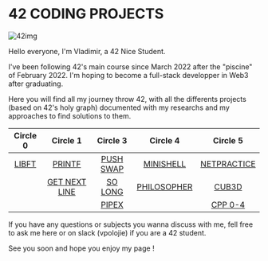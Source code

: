 
# 42 CODING PROJECTS
![42img](https://github.com/Vlad-PLK/Vlad-PLK/assets/61476758/e2238bb7-9b48-49fe-98d3-4fb85ce0278a)

Hello everyone, I'm Vladimir, a 42 Nice Student.

I've been following 42's main course since March 2022 after the "piscine" of February 2022. 
I'm hoping to become a full-stack developper in Web3 after graduating.

Here you will find all my journey throw 42, with all the differents projects (based on 42's holy graph) documented with my researchs and my approaches to find solutions to them.

| Circle 0        | Circle 1           |  Circle 3    | Circle 4   | Circle 5  |
| :------------:   | :-------------: | :---------: | :---------: | :---------: |
| [LIBFT](https://github.com/Vlad-PLK/LIBFT)           | [PRINTF](https://github.com/Vlad-PLK/PRINTF)          |  [PUSH SWAP](https://github.com/Vlad-PLK/PUSH_SWAP) | [MINISHELL](https://github.com/Vlad-PLK/MINISHELL) | [NETPRACTICE](https://github.com/Vlad-PLK/NETPRACTICE) |
|                     | [GET NEXT LINE](https://github.com/Vlad-PLK/GET_NEXT_LINE)   | [SO LONG](https://github.com/Vlad-PLK/SO_LONG)    | [PHILOSOPHER](https://github.com/Vlad-PLK/PHILOSOPHER) | [CUB3D](https://github.com/Vlad-PLK/LIBFT) |
|                     |                    | [PIPEX](https://github.com/Vlad-PLK/PIPEX)      |             | [CPP 0-4](https://github.com/Vlad-PLK/LIBFT) |

If you have any questions or subjects you wanna discuss with me, fell free to ask me here or on slack (vpolojie) if you are a 42 student.

See you soon and hope you enjoy my page !
<!---
Vlad-PLK/Vlad-PLK is a ✨ special ✨ repository because its `README.md` (this file) appears on your GitHub profile.
You can click the Preview link to take a look at your changes.
--->

